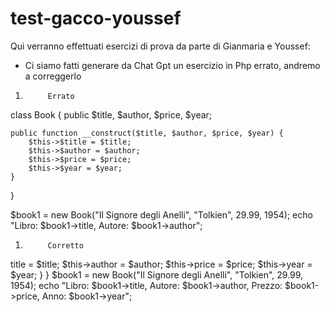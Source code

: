 # test-gacco-youssef

Qui verranno effettuati esercizi di prova da parte di Gianmaria e Youssef:

 - Ci siamo fatti generare da Chat Gpt un esercizio in Php errato, andremo a correggerlo

1)          Errato

class Book {
    public $title, $author, $price, $year;

    public function __construct($title, $author, $price, $year) {
        $this->$title = $title;
        $this->$author = $author;
        $this->$price = $price;
        $this->$year = $year;
    }
}

$book1 = new Book("Il Signore degli Anelli", "Tolkien", 29.99, 1954);
echo "Libro: $book1->title, Autore: $book1->author";

1)          Corretto

<?php
class Book {
    public $title, $author, $price, $year;

    public function __construct($title, $author, $price, $year) {
        $this->title = $title;
        $this->author = $author;
        $this->price = $price;
        $this->year = $year;
    }
}

$book1 = new Book("Il Signore degli Anelli", "Tolkien", 29.99, 1954);
echo "Libro: $book1->title, Autore: $book1->author, Prezzo: $book1->price, Anno: $book1->year";

